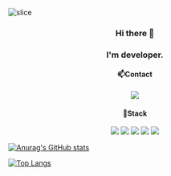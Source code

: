 ![slice](https://capsule-render.vercel.app/api?type=slice&color=gradient&height=200&text=johj703&fontAlign=70&rotate=13&fontAlignY=25&descAlign=70.&descAlignY=44)

<h3 align="center">Hi there 👋
<h3 align="center">I'm developer.
<br />
  <h4 align="center">📫Contact</h4>
  <div align="center">
    <a href="mailto:johj0703@gmail.com" target="_blank"><img src="https://img.shields.io/badge/johj0703@gmail.com-EA4335?style=flat-square&logo=Gmail&logoColor=white"/></a>
  </div>
  
<h4 align="center">📌Stack</h3>
<div align="center">
  <img src="https://img.shields.io/badge/React-00BCF6?style=flat-square&logo=React&logoColor=white" />
  <img src="https://img.shields.io/badge/JavaScript-FFCD11?style=flat-square&logo=JavaScript&logoColor=white" />
  <img src="https://img.shields.io/badge/TypeScript-FFCD11?style=flat-square&logo=TypeScript&logoColor=white" />
  <img src="https://img.shields.io/badge/HTML5-e74c3c?style=flat-square&logo=HTML5&logoColor=white" />
  <img src="https://img.shields.io/badge/CSS3-0A84FF?style=flat-square&logo=CSS3&logoColor=white" />
</div>
  
[![Anurag's GitHub stats](https://github-readme-stats.vercel.app/api?username=johj703&show_icons=true&theme=tokyonight)](https://github.com/anuraghazra/github-readme-stats)
  
[![Top Langs](https://github-readme-stats.vercel.app/api/top-langs/?username=johj703&show_icons=true&layout=compact&theme=tokyonight)](https://github.com/anuraghazra/github-readme-stats)

<!--
**johj703/johj703** is a ✨ _special_ ✨ repository because its `README.md` (this file) appears on your GitHub profile.

Here are some ideas to get you started:

- 🔭 I’m currently working on ...
- 🌱 I’m currently learning ...
- 👯 I’m looking to collaborate on ...
- 🤔 I’m looking for help with ...
- 💬 Ask me about ...
- 📫 How to reach me: ...
- 😄 Pronouns: ...
- ⚡ Fun fact: ...
-->
